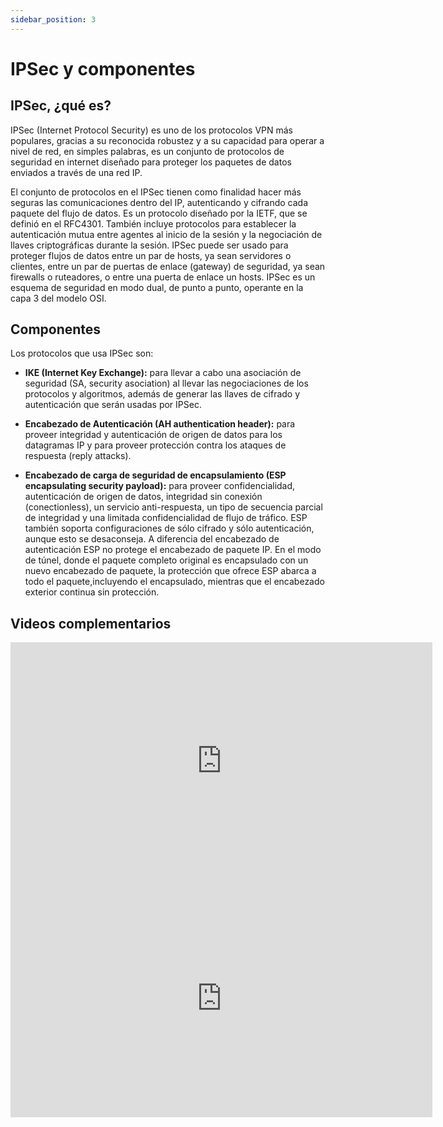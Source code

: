 ```yaml
---
sidebar_position: 3
---
```


# IPSec y componentes

## IPSec, ¿qué es?

IPSec (Internet Protocol Security) es uno de los protocolos VPN más populares, gracias a su reconocida robustez y a su capacidad para operar a nivel de red, en simples palabras, es un conjunto de protocolos de seguridad en internet diseñado para proteger los paquetes de datos enviados a través de una red IP.

El conjunto de protocolos en el IPSec tienen como finalidad hacer más seguras las comunicaciones dentro del IP, autenticando y cifrando cada paquete del flujo de datos. Es un protocolo diseñado por la IETF, que se definió en el RFC4301. También incluye protocolos para establecer la autenticación mutua entre agentes al inicio de la sesión y la negociación de llaves criptográficas durante la sesión. IPSec puede ser usado para proteger flujos de datos entre un par de hosts, ya sean servidores o clientes, entre un par de puertas de enlace (gateway) de seguridad, ya sean firewalls o ruteadores, o entre una puerta de enlace un hosts. IPSec es un esquema de seguridad en modo dual, de punto a punto, operante en la capa 3 del modelo OSI.

## Componentes

Los protocolos que usa IPSec son:

- **IKE (Internet Key Exchange):** para llevar a cabo una asociación de seguridad (SA, security asociation) al llevar las negociaciones de los protocolos y algoritmos, además de generar las llaves de cifrado y autenticación que serán usadas por IPSec.

- **Encabezado de Autenticación (AH authentication header):** para proveer integridad y autenticación de origen de datos para los datagramas IP y para proveer protección contra los ataques de respuesta (reply attacks).

- **Encabezado de carga de seguridad de encapsulamiento (ESP encapsulating security payload):** para proveer confidencialidad, autenticación de origen de datos, integridad sin conexión (conectionless), un servicio anti-respuesta, un tipo de secuencia parcial de integridad y una limitada confidencialidad de flujo de tráfico. ESP también soporta configuraciones de sólo cifrado y sólo autenticación, aunque esto se desaconseja. A diferencia del encabezado de autenticación ESP no protege el encabezado de paquete IP. En el modo de túnel, donde el paquete completo original es encapsulado con un nuevo encabezado de paquete, la protección que ofrece ESP abarca a todo el paquete,incluyendo el encapsulado, mientras que el encabezado exterior continua sin protección.

## Videos complementarios

<iframe width="675" height="380" src="https://www.youtube.com/embed/a-sFus9PQ2g" title="YouTube video player" frameborder="0" allow="accelerometer; autoplay; clipboard-write; encrypted-media; gyroscope; picture-in-picture" allowfullscreen></iframe>

<iframe width="675" height="380" src="https://www.youtube.com/embed/IzxC6UPilqQ" title="YouTube video player" frameborder="0" allow="accelerometer; autoplay; clipboard-write; encrypted-media; gyroscope; picture-in-picture" allowfullscreen></iframe>
